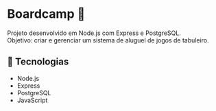 # Boardcamp 🎲

Projeto desenvolvido em Node.js com Express e PostgreSQL.  
Objetivo: criar e gerenciar um sistema de aluguel de jogos de tabuleiro.

## 🚀 Tecnologias
- Node.js
- Express
- PostgreSQL
- JavaScript
